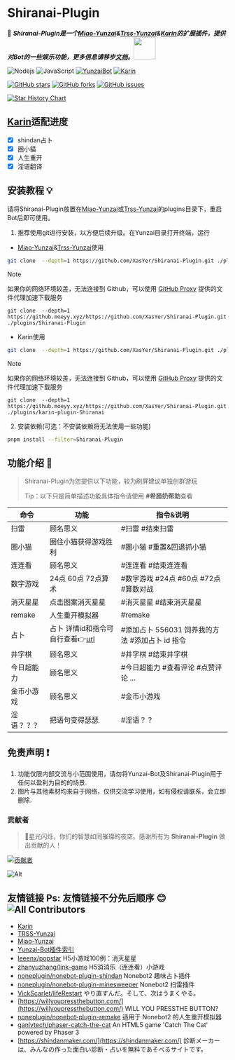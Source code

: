 # Shiranai-Plugin

🦄 **_Shiranai-Plugin是一个[Miao-Yunzai](https://gitee.com/yoimiya-kokomi/Miao-Yunzai)&[Trss-Yunzai](https://gitee.com/TimeRainStarSky/Yunzai)&[Karin](https://github.com/KarinJS/Karin)的扩展插件，提供对Bot的一些娱乐功能，更多信息请移步[文档](https://gh.xasyer.icu/Shiranai-Plugin)。_**<img src="https://media.giphy.com/media/mGcNjsfWAjY5AEZNw6/giphy.gif" width="50">

![Nodejs](https://img.shields.io/badge/-Node.js-3C873A?style=flat&logo=Node.js&logoColor=white) 
![JavaScript](https://img.shields.io/badge/-JavaScript-eed718?style=flat&logo=javascript&logoColor=ffffff)
[![YunzaiBot](https://img.shields.io/badge/Yunzai-V3.0.0-black?style=flat&logo=dependabot)](https://gitee.com/Le-niao/Yunzai-Bot) 
[![Karin](https://img.shields.io/badge/Karin-V0.0.3-black?style=flat&logo=dependabot)](https://github.com/KarinJS/Karin) 
<div>

[![GitHub stars](https://img.shields.io/github/stars/XasYer/Shiranai-Plugin)](https://github.com/XasYer/Shiranai-Plugin/stargazers)
[![GitHub forks](https://img.shields.io/github/forks/XasYer/Shiranai-Plugin)](https://github.com/XasYer/Shiranai-Plugin/network)
[![GitHub issues](https://img.shields.io/github/issues/XasYer/Shiranai-Plugin)](https://github.com/XasYer/Shiranai-Plugin/issues)
<div>

[![Star History Chart](https://api.star-history.com/svg?repos=XasYer/Shiranai-Plugin&type=Date)](https://star-history.com/#XasYer/Shiranai-Plugin&Date)

## [Karin](https://github.com/KarinJS/Karin)适配进度

- [x] shindan占卜
- [x] 圈小猫
- [x] 人生重开
- [x] 淫语翻译

## 安装教程 💡

请将Shiranai-Plugin放置在[Miao-Yunzai](https://gitee.com/yoimiya-kokomi/Miao-Yunzai)或[Trss-Yunzai](https://gitee.com/TimeRainStarSky/Yunzai)的plugins目录下，重启Bot后即可使用。

1. 推荐使用git进行安装，以方便后续升级。在Yunzai目录打开终端，运行

- [Miao-Yunzai](https://gitee.com/yoimiya-kokomi/Miao-Yunzai)&[Trss-Yunzai](https://gitee.com/TimeRainStarSky/Yunzai)使用
```sh
git clone  --depth=1 https://github.com/XasYer/Shiranai-Plugin.git ./plugins/Shiranai-Plugin
```

> [!NOTE]
> 如果你的网络环境较差，无法连接到 Github，可以使用 [GitHub Proxy](https://moeyy.cn/gh-proxy/) 提供的文件代理加速下载服务
>
> ```
> git clone  --depth=1 https://github.moeyy.xyz/https://github.com/XasYer/Shiranai-Plugin.git ./plugins/Shiranai-Plugin
> ```

- Karin使用
```sh
git clone  --depth=1 https://github.com/XasYer/Shiranai-Plugin.git ./plugins/karin-plugin-Shiranai
```

> [!NOTE]
> 如果你的网络环境较差，无法连接到 Github，可以使用 [GitHub Proxy](https://moeyy.cn/gh-proxy/) 提供的文件代理加速下载服务
>
> ```
> git clone  --depth=1 https://github.moeyy.xyz/https://github.com/XasYer/Shiranai-Plugin.git ./plugins/karin-plugin-Shiranai
> ```

2. 安装依赖(可选：不安装依赖将无法使用一些功能)

```sh
pnpm install --filter=Shiranai-Plugin
```

## 功能介绍 📖

> Shiranai-Plugin为您提供以下功能，较为刷屏建议单独创群游玩
> 
> Tip：以下只是简单描述功能具体指令请使用 **#希腊奶帮助**查看

| 命令 | 功能 | 指令&说明 |
| ----------- | ------------------------------------------------------------------------ | ------------------------------------------------------------- |
| 扫雷             | 顾名思义                                                                                                                  |   #扫雷 #结束扫雷                                                                              |
| 圈小猫         | 圈住小猫获得游戏胜利                                                                                        |  #圈小猫  #重置&回退抓小猫                                                          |
| 连连看         | 顾名思义                                                                                                                 |   #连连看 #结束连连看                                                                      |
| 数字游戏     | 24点  60点 72点算术                                                                                          |   #数字游戏 #24点 #60点 #72点  #算数对战                              |
| 消灭星星     | 点击图案消灭星星                                                                                                |   #消灭星星 #结束消灭星星                                                             |
| remake      | 人生重开模拟器                                                                                                    |   #remake                                                                                           |
| 占卜             | 占卜 详情id和指令可自行查看👉[url](https://shindanmaker.com)  |     #添加占卜 556031 饲养我的方法   #添加占卜 id 指令         |
| 井字棋         | 顾名思义                                                                                                                 |    #井字棋 #结束井字棋                                                                     |    
| 今日超能力 | 顾名思义                                                                                                                 |    #今日超能力 #查看评论  #点赞评论 ...                                       |
| 金币小游戏 | 顾名思义                                                                                                                 |    #金币小游戏                                                                                     |
| 淫语？？？ | 把语句变得瑟瑟                                                                                                    |    #淫语？？                                                                                          |

## 免责声明 ❗

1. 功能仅限内部交流与小范围使用，请勿将Yunzai-Bot及Shiranai-Plugin用于任何以盈利为目的的场景.
2. 图片与其他素材均来自于网络，仅供交流学习使用，如有侵权请联系，会立即删除.

### 贡献者

> 🌟星光闪烁，你们的智慧如同璀璨的夜空。感谢所有为 **Shiranai-Plugin** 做出贡献的人！

[![贡献者](https://contributors-img.web.app/image?repo=XasYer/Shiranai-Plugin)](https://github.com/XasYer/Shiranai-Plugin/graphs/contributors)

![Alt](https://repobeats.axiom.co/api/embed/3cfc3b885bc68d9a97572cafc918986e32dfde80.svg "Repobeats analytics image")

## 友情链接  Ps:  友情链接不分先后顺序 😊 ![All Contributors](https://img.shields.io/badge/all_contributors-13-orange.svg?style=flat-square)
- [Karin](https://github.com/KarinJS/Karin)
- [TRSS-Yunzai](https://gitee.com/TimeRainStarSky/Yunzai)
- [Miao-Yunzai](https://gitee.com/yoimiya-kokomi/Miao-Yunzai)
- [Yunzai-Bot插件索引](https://gitee.com/Hikari666/Yunzai-Bot-plugins-index)
- [leeenx/popstar](https://github.com/leeenx/popstar) H5小游戏100例：消灭星星
- [zhanyuzhang/link-game](https://github.com/zhanyuzhang/link-game) H5消消乐（连连看）小游戏
- [noneplugin/nonebot-plugin-shindan](https://github.com/noneplugin/nonebot-plugin-shindan) Nonebot2 趣味占卜插件
- [noneplugin/nonebot-plugin-minesweeper](https://github.com/noneplugin/nonebot-plugin-minesweeper) Nonebot2 扫雷插件
- [VickScarlet/lifeRestart](https://github.com/VickScarlet/lifeRestart) やり直すんだ。そして、次はうまくやる。
- [https://willyoupressthebutton.com/](https://willyoupressthebutton.com/) WILL YOU PRESSTHE BUTTON?
- [noneplugin/nonebot-plugin-remake](https://github.com/noneplugin/nonebot-plugin-remake) 适用于 Nonebot2 的人生重开模拟器
- [ganlvtech/phaser-catch-the-cat](https://github.com/ganlvtech/phaser-catch-the-cat) An HTML5 game 'Catch The Cat' powered by Phaser 3
- [https://shindanmaker.com/](https://shindanmaker.com/) 診断メーカーは、みんなの作った面白い診断・占いを無料であそべるサイトです。